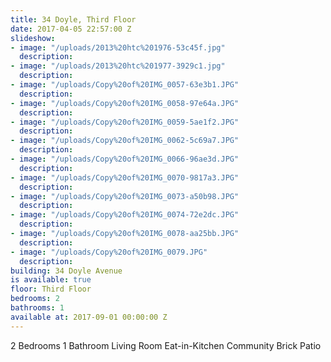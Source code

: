 ```yaml
---
title: 34 Doyle, Third Floor
date: 2017-04-05 22:57:00 Z
slideshow:
- image: "/uploads/2013%20htc%201976-53c45f.jpg"
  description: 
- image: "/uploads/2013%20htc%201977-3929c1.jpg"
  description: 
- image: "/uploads/Copy%20of%20IMG_0057-63e3b1.JPG"
  description: 
- image: "/uploads/Copy%20of%20IMG_0058-97e64a.JPG"
  description: 
- image: "/uploads/Copy%20of%20IMG_0059-5ae1f2.JPG"
  description: 
- image: "/uploads/Copy%20of%20IMG_0062-5c69a7.JPG"
  description: 
- image: "/uploads/Copy%20of%20IMG_0066-96ae3d.JPG"
  description: 
- image: "/uploads/Copy%20of%20IMG_0070-9817a3.JPG"
  description: 
- image: "/uploads/Copy%20of%20IMG_0073-a50b98.JPG"
  description: 
- image: "/uploads/Copy%20of%20IMG_0074-72e2dc.JPG"
  description: 
- image: "/uploads/Copy%20of%20IMG_0078-aa25bb.JPG"
  description: 
- image: "/uploads/Copy%20of%20IMG_0079.JPG"
  description: 
building: 34 Doyle Avenue
is available: true
floor: Third Floor
bedrooms: 2
bathrooms: 1
available at: 2017-09-01 00:00:00 Z
---
```


2 Bedrooms
1 Bathroom
Living Room
Eat-in-Kitchen
Community Brick Patio
